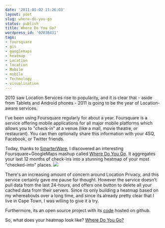 ```yaml
---
date: '2011-01-02 11:26:03'
layout: post
slug: where-do-you-go
status: publish
title: Where Do You Go?
wordpress_id: '62038431'
tags:
- foursquare
- gis
- googlemaps
- heatmap
- Location
- location
- Mobile
- mobile
- Technology
- visualisation
---
```


2010 saw Location Services rise to popularity, and it is clear that - aside from Tablets and Android phones - 2011 is going to be the year of Location-aware services.

I've been using Foursquare regularly for about a year. Foursquare is a service offering mobile applications for all major mobile platforms which allows you to "check-in" at a venue (like a mall, movie theatre, or restaurant). You can then optionally share this information with your 4SQ, Facebook, or Twitter friends.

Today, thanks to [SmarterWare](http://smarterware.org/7049/wheredoyougo-heatmaps-foursquare-check-ins), I discovered an interesting Foursquare+GoogleMaps mashup called [Where Do You Go](http://www.wheredoyougo.net/). It aggregates your last 12 months of check-ins into a stunning heatmap of your most "checked-into" places.
![](http://timk.co.za/wp-content/uploads/2011/01/Screen-shot-2011-01-01-at-3.49.21-PM.png)

There's an increasing amount of concern around Location Privacy, and this service certainly gave me pause for thought. However the service doesn't pull data from the last 24-hours, and offers one button to delete all your cached data from their servers. Since its only building a heatmap based on my whereabouts over a long time, and since its already pretty clear that I live in Cape Town, I was willing to give it a try.

Furthermore, its an open source project with its [code](https://github.com/lehrblogger/where-do-you-go) hosted on github.

So, what does your heatmap look like? [Where Do You Go?](http://www.wheredoyougo.net)
